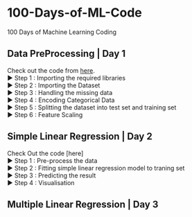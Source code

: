 # 100-Days-of-ML-Code
100 Days of Machine Learning Coding

## Data PreProcessing | Day 1
Check out the code from [here](https://github.com/omagrawal1111/100-Days-of-ML-Code/blob/main/Day_1_DataPreprocessing.md).
<br> ▶ Step 1 : Importing the required libraries
<br> ▶ Step 2 : Importing the Dataset
<br> ▶ Step 3 : Handling the missing data
<br> ▶ Step 4 : Encoding Categorical Data
<br> ▶ Step 5 : Splitting the dataset into test set and training set
<br> ▶ Step 6 : Feature Scaling

## Simple Linear Regression | Day 2
Check Out the code [here]
<br> ▶ Step 1 : Pre-process the data
<br> ▶ Step 2 : Fitting simple linear regression model to traning set
<br> ▶ Step 3 : Predicting the result
<br> ▶ Step 4 : Visualisation

## Multiple Linear Regression | Day 3
